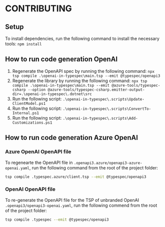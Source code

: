 # CONTRIBUTING

## Setup

To install dependencies, run the following command to install the necessary tools:
`npm install`

## How to run code generation OpenAI

1. Regenerate the OpenAPI spec by running the following command:
    `npx tsp compile .\openai-in-typespec\main.tsp --emit @typespec/openapi3`
1. Regenerate the library by running the following command:
    `npx tsp compile .\openai-in-typespec\main.tsp --emit @azure-tools/typespec-csharp --option @azure-tools/typespec-csharp.emitter-output-dir=.\openai-in-typespec\.dotnet\src`
1. Run the following script:
    `.\openai-in-typespec\.scripts\Update-ClientModel.ps1`
1. Run the following script:
    `.\openai-in-typespec\.scripts\ConvertTo-Internal.ps1`
1. Run the following script:
    `.\openai-in-typespec\.scripts\Add-Customizations.ps1`

## How to run code generation Azure OpenAI


### Azure OpenAI OpenAPI file

To regenearte the OpenAPI file in `.openapi3.azure/openapi3-azure-openai.yaml`, run the following command from the root of the project folder:

```bash
tsp compile .typespec.azure/client.tsp --emit @typespec/openapi3 
```

### OpenAI OpenAPI file

To re-generate the OpenAPI file for the TSP of unbranded OpenAI `.openapi3/openapi3-openai.yaml`, run the following commend from the root of the project folder:

```bash
tsp compile .typespec --emit @typespec/openapi3
```
